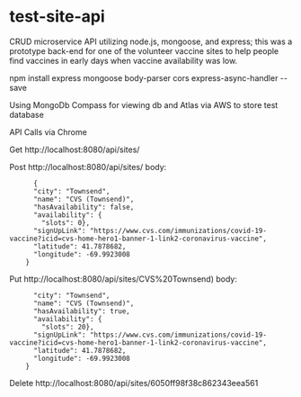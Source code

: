 # test-site-api
CRUD microservice API utilizing node.js, mongoose, and express; this was a prototype back-end for one of the volunteer vaccine sites to help people find vaccines in early days when vaccine availability was low. 

  npm install express mongoose body-parser cors express-async-handler --save

Using MongoDb Compass for viewing db and Atlas via AWS to store test database

API Calls via Chrome

Get http://localhost:8080/api/sites/

Post http://localhost:8080/api/sites/
body: 
```
      {
      "city": "Townsend",
      "name": "CVS (Townsend)",
      "hasAvailability": false,
      "availability": {
      	"slots": 0},
      "signUpLink": "https://www.cvs.com/immunizations/covid-19-vaccine?icid=cvs-home-hero1-banner-1-link2-coronavirus-vaccine",
      "latitude": 41.7878682,
      "longitude": -69.9923008
    }
```
    
Put http://localhost:8080/api/sites/CVS%20Townsend)
body: 
```   {
      "city": "Townsend",
      "name": "CVS (Townsend)",
      "hasAvailability": true,
      "availability": {
      	"slots": 20},
      "signUpLink": "https://www.cvs.com/immunizations/covid-19-vaccine?icid=cvs-home-hero1-banner-1-link2-coronavirus-vaccine",
      "latitude": 41.7878682,
      "longitude": -69.9923008
    } 
```
    
Delete http://localhost:8080/api/sites/6050ff98f38c862343eea561

